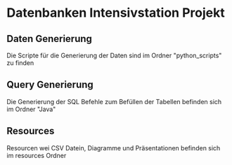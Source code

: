# Datenbanken Intensivstation Projekt

## Daten Generierung
Die Scripte für die Generierung der Daten sind im Ordner "python_scripts" zu finden

## Query Generierung
Die Generierung der SQL Befehle zum Befüllen der Tabellen befinden sich im Ordner "Java"

## Resources
Resourcen wei CSV Datein, Diagramme und Präsentationen befinden sich im resources Ordner


